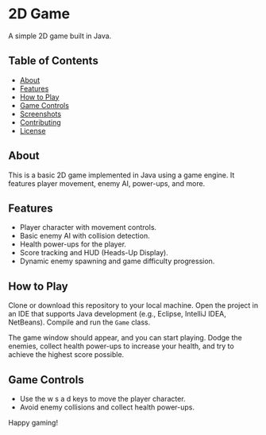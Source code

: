 # 2D Game

A simple 2D game built in Java.

## Table of Contents
- [About](#about)
- [Features](#features)
- [How to Play](#how-to-play)
- [Game Controls](#game-controls)
- [Screenshots](#screenshots)
- [Contributing](#contributing)
- [License](#license)

## About

This is a basic 2D game implemented in Java using a game engine. It features player movement, enemy AI, power-ups, and more.

## Features

- Player character with movement controls.
- Basic enemy AI with collision detection.
- Health power-ups for the player.
- Score tracking and HUD (Heads-Up Display).
- Dynamic enemy spawning and game difficulty progression.

## How to Play

Clone or download this repository to your local machine. Open the project in an IDE that supports Java development (e.g., Eclipse, IntelliJ IDEA, NetBeans). Compile and run the `Game` class.

The game window should appear, and you can start playing. Dodge the enemies, collect health power-ups to increase your health, and try to achieve the highest score possible.

## Game Controls

- Use the w s a d keys to move the player character.
- Avoid enemy collisions and collect health power-ups.

Happy gaming!
